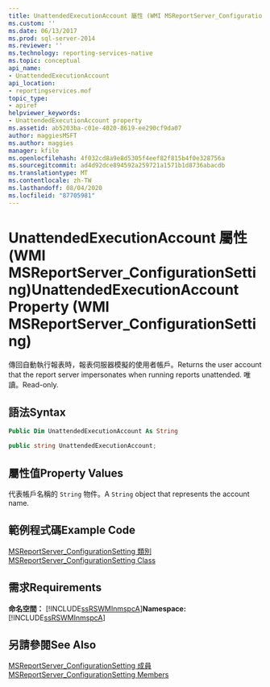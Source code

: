 ```yaml
---
title: UnattendedExecutionAccount 屬性 (WMI MSReportServer_ConfigurationSetting) | Microsoft Docs
ms.custom: ''
ms.date: 06/13/2017
ms.prod: sql-server-2014
ms.reviewer: ''
ms.technology: reporting-services-native
ms.topic: conceptual
api_name:
- UnattendedExecutionAccount
api_location:
- reportingservices.mof
topic_type:
- apiref
helpviewer_keywords:
- UnattendedExecutionAccount property
ms.assetid: ab5203ba-c01e-4020-8619-ee290cf9da07
author: maggiesMSFT
ms.author: maggies
manager: kfile
ms.openlocfilehash: 4f032cd8a9e8d5305f4eef82f815b4f0e328756a
ms.sourcegitcommit: ad4d92dce894592a259721a1571b1d8736abacdb
ms.translationtype: MT
ms.contentlocale: zh-TW
ms.lasthandoff: 08/04/2020
ms.locfileid: "87705981"
---
```

# <a name="unattendedexecutionaccount-property-wmi-msreportserver_configurationsetting"></a><span data-ttu-id="9d047-102">UnattendedExecutionAccount 屬性 (WMI MSReportServer_ConfigurationSetting)</span><span class="sxs-lookup"><span data-stu-id="9d047-102">UnattendedExecutionAccount Property (WMI MSReportServer_ConfigurationSetting)</span></span>
  <span data-ttu-id="9d047-103">傳回自動執行報表時，報表伺服器模擬的使用者帳戶。</span><span class="sxs-lookup"><span data-stu-id="9d047-103">Returns the user account that the report server impersonates when running reports unattended.</span></span> <span data-ttu-id="9d047-104">唯讀。</span><span class="sxs-lookup"><span data-stu-id="9d047-104">Read-only.</span></span>  
  
## <a name="syntax"></a><span data-ttu-id="9d047-105">語法</span><span class="sxs-lookup"><span data-stu-id="9d047-105">Syntax</span></span>  
  
```vb  
Public Dim UnattendedExecutionAccount As String  
```  
  
```csharp  
public string UnattendedExecutionAccount;  
```  
  
## <a name="property-values"></a><span data-ttu-id="9d047-106">屬性值</span><span class="sxs-lookup"><span data-stu-id="9d047-106">Property Values</span></span>  
 <span data-ttu-id="9d047-107">代表帳戶名稱的 `String` 物件。</span><span class="sxs-lookup"><span data-stu-id="9d047-107">A `String` object that represents the account name.</span></span>  
  
## <a name="example-code"></a><span data-ttu-id="9d047-108">範例程式碼</span><span class="sxs-lookup"><span data-stu-id="9d047-108">Example Code</span></span>  
 [<span data-ttu-id="9d047-109">MSReportServer_ConfigurationSetting 類別</span><span class="sxs-lookup"><span data-stu-id="9d047-109">MSReportServer_ConfigurationSetting Class</span></span>](msreportserver-configurationsetting-class.md)  
  
## <a name="requirements"></a><span data-ttu-id="9d047-110">需求</span><span class="sxs-lookup"><span data-stu-id="9d047-110">Requirements</span></span>  
 <span data-ttu-id="9d047-111">**命名空間：** [!INCLUDE[ssRSWMInmspcA](../../includes/ssrswminmspca-md.md)]</span><span class="sxs-lookup"><span data-stu-id="9d047-111">**Namespace:** [!INCLUDE[ssRSWMInmspcA](../../includes/ssrswminmspca-md.md)]</span></span>  
  
## <a name="see-also"></a><span data-ttu-id="9d047-112">另請參閱</span><span class="sxs-lookup"><span data-stu-id="9d047-112">See Also</span></span>  
 [<span data-ttu-id="9d047-113">MSReportServer_ConfigurationSetting 成員</span><span class="sxs-lookup"><span data-stu-id="9d047-113">MSReportServer_ConfigurationSetting Members</span></span>](msreportserver-configurationsetting-members.md)  
  
  
